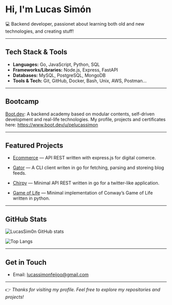 # Hi, I'm Lucas Simón  

💻 Backend developer, passionet about learning both old and new technologies, and creating stuff!

---

## Tech Stack & Tools
- **Languages:** Go, JavaScript, Python, SQL  
- **Frameworks/Libraries:** Node.js, Express, FastAPI  
- **Databases:** MySQL, PostgreSQL, MongoDB  
- **Tools & Tech:** Git, GitHub, Docker, Bash, Unix, AWS, Postman...

---

## Bootcamp

[Boot.dev](https://www.boot.dev/):
A backend academy based on modular contents, self-driven development and real-life technologies.
My profile, projects and certificates here: https://www.boot.dev/u/pelucassimon

---

## Featured Projects
  
- [Ecommerce](https://github.com/LucasSim0n/ecommerce) — API REST written with express.js for digital comerce.

- [Gator](https://github.com/LucasSim0n/gator) — A CLI client writen in go for fetching, parsing and storeing blog feeds.

- [Chirpy](https://github.com/LucasSim0n/chirpy) — Mínimal API REST written in go for a twitter-like application.

- [Game of Life](https://github.com/LucasSim0n/Conway-GameOfLife) — Minimal implementation of Conway’s Game of Life written in python.

---

## GitHub Stats
![LucasSim0n GitHub stats](https://github-readme-stats.vercel.app/api?username=LucasSim0n&show_icons=true&theme=dracula)  

![Top Langs](https://github-readme-stats.vercel.app/api/top-langs/?username=LucasSim0n&layout=compact&theme=dracula)  

---

## Get in Touch
- Email: lucassimonfeijoo@gmail.com
---

👉 *Thanks for visiting my profile. Feel free to explore my repositories and projects!*  
